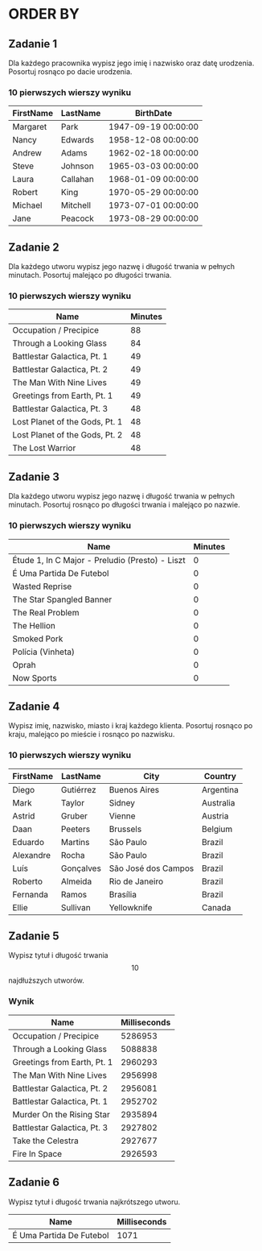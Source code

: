 # ORDER BY

## Zadanie 1

Dla każdego pracownika wypisz jego imię i nazwisko oraz datę urodzenia. Posortuj rosnąco po dacie urodzenia.

### 10 pierwszych wierszy wyniku

| FirstName | LastName | BirthDate           |
|-----------|----------|---------------------|
| Margaret  | Park     | 1947-09-19 00:00:00 |
| Nancy     | Edwards  | 1958-12-08 00:00:00 |
| Andrew    | Adams    | 1962-02-18 00:00:00 |
| Steve     | Johnson  | 1965-03-03 00:00:00 |
| Laura     | Callahan | 1968-01-09 00:00:00 |
| Robert    | King     | 1970-05-29 00:00:00 |
| Michael   | Mitchell | 1973-07-01 00:00:00 |
| Jane      | Peacock  | 1973-08-29 00:00:00 |

## Zadanie 2

Dla każdego utworu wypisz jego nazwę i długość trwania w pełnych minutach. Posortuj malejąco po długości trwania.

### 10 pierwszych wierszy wyniku

| Name                           | Minutes |
|--------------------------------|---------|
| Occupation / Precipice         | 88      |
| Through a Looking Glass        | 84      |
| Battlestar Galactica, Pt. 1    | 49      |
| Battlestar Galactica, Pt. 2    | 49      |
| The Man With Nine Lives        | 49      |
| Greetings from Earth, Pt. 1    | 49      |
| Battlestar Galactica, Pt. 3    | 48      |
| Lost Planet of the Gods, Pt. 1 | 48      |
| Lost Planet of the Gods, Pt. 2 | 48      |
| The Lost Warrior               | 48      |

## Zadanie 3

Dla każdego utworu wypisz jego nazwę i długość trwania w pełnych minutach. Posortuj rosnąco po długości trwania i malejąco po nazwie.

### 10 pierwszych wierszy wyniku

| Name                                            | Minutes |
|-------------------------------------------------|---------|
| Étude 1, In C Major - Preludio (Presto) - Liszt | 0       |
| É Uma Partida De Futebol                        | 0       |
| Wasted Reprise                                  | 0       |
| The Star Spangled Banner                        | 0       |
| The Real Problem                                | 0       |
| The Hellion                                     | 0       |
| Smoked Pork                                     | 0       |
| Polícia (Vinheta)                               | 0       |
| Oprah                                           | 0       |
| Now Sports                                      | 0       |

## Zadanie 4

Wypisz imię, nazwisko, miasto i kraj każdego klienta. Posortuj rosnąco po kraju, malejąco po mieście i rosnąco po nazwisku.

### 10 pierwszych wierszy wyniku

| FirstName | LastName  | City                | Country   |
|-----------|-----------|---------------------|-----------|
| Diego     | Gutiérrez | Buenos Aires        | Argentina |
| Mark      | Taylor    | Sidney              | Australia |
| Astrid    | Gruber    | Vienne              | Austria   |
| Daan      | Peeters   | Brussels            | Belgium   |
| Eduardo   | Martins   | São Paulo           | Brazil    |
| Alexandre | Rocha     | São Paulo           | Brazil    |
| Luís      | Gonçalves | São José dos Campos | Brazil    |
| Roberto   | Almeida   | Rio de Janeiro      | Brazil    |
| Fernanda  | Ramos     | Brasília            | Brazil    |
| Ellie     | Sullivan  | Yellowknife         | Canada    |

## Zadanie 5

Wypisz tytuł i długość trwania $$10$$ najdłuższych utworów.

### Wynik

| Name                        | Milliseconds |
|-----------------------------|--------------|
| Occupation / Precipice      | 5286953      |
| Through a Looking Glass     | 5088838      |
| Greetings from Earth, Pt. 1 | 2960293      |
| The Man With Nine Lives     | 2956998      |
| Battlestar Galactica, Pt. 2 | 2956081      |
| Battlestar Galactica, Pt. 1 | 2952702      |
| Murder On the Rising Star   | 2935894      |
| Battlestar Galactica, Pt. 3 | 2927802      |
| Take the Celestra           | 2927677      |
| Fire In Space               | 2926593      |

## Zadanie 6

Wypisz tytuł i długość trwania najkrótszego utworu.

| Name                        | Milliseconds |
|-----------------------------|--------------|
| É Uma Partida De Futebol    | 1071         |
